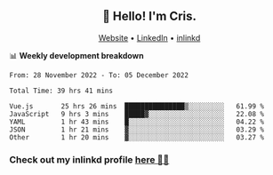 
<h2 align="center">👋 Hello! I'm Cris.</h2>
<p align="center">
  <a href="https://www.criscunas.dev">Website</a> •
  <a href="https://www.linkedin.com/in/cristophercunas/">LinkedIn</a> •
  <a href="https://www.inlinkd.app">inlinkd</a>
  
</p>


📊 **Weekly development breakdown**
<!--START_SECTION:waka-->

```text
From: 28 November 2022 - To: 05 December 2022

Total Time: 39 hrs 41 mins

Vue.js       25 hrs 26 mins  ███████████████▒░░░░░░░░░   61.99 %
JavaScript   9 hrs 3 mins    █████▓░░░░░░░░░░░░░░░░░░░   22.08 %
YAML         1 hr 43 mins    █░░░░░░░░░░░░░░░░░░░░░░░░   04.22 %
JSON         1 hr 21 mins    ▓░░░░░░░░░░░░░░░░░░░░░░░░   03.29 %
Other        1 hr 20 mins    ▓░░░░░░░░░░░░░░░░░░░░░░░░   03.27 %
```

<!--END_SECTION:waka-->

<div> 
  <h3>Check out my inlinkd profile
  <a href="https://www.inlinkd.app/link/cristophercunas">here 👨‍💻</a>
  </h3>
</div>
